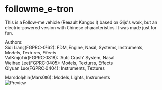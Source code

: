 # followme_e-tron  
This is a Follow-me vehicle (Renault Kangoo I) based on Gijs's work, but an electric-powered version with Chinese characteristics. It was made just for fun.  
    
Authors:   
Sidi Liang(FGPRC-0762): FDM, Engine, Nasal, Systems, Instruments, Models, Textures, Effects  
ValKmjolnir(FGPRC-0818): 'Auto Crash' System, Nasal  
Weihao Lee(FGPRC-0405): Models, Textures, Effects   
Qiyuan Luo(FGPRC-0404): Instruments, Textures

Marsdolphin(Mars006): Models, Lights, Instruments    
![Preview](http://wiki.flightgear.org/images/5/51/Preview-etron.png)
